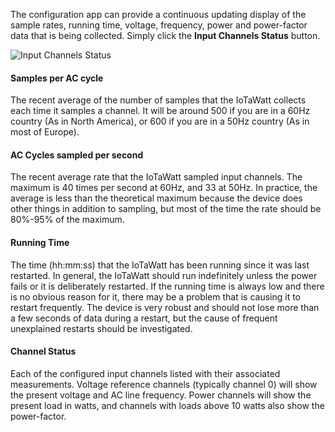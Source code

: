 The configuration app can provide a continuous updating display of the sample rates, running time, voltage, frequency, power and power-factor data that is being collected.  Simply click the **Input Channels Status** button.

![Input Channels Status](http://iotawatt.com/Images/input_channel_status_1.gif)

#### Samples per AC cycle

The recent average of the number of samples that the IoTaWatt collects each time it samples a channel. It will be around 500 if you are in a 60Hz country (As in North America), or 600 if you are in a 50Hz country (As in most of Europe).

#### AC Cycles sampled per second

The recent average rate that the IoTaWatt sampled input channels. The maximum is 40 times per second at 60Hz, and 33 at 50Hz.  In practice, the average is less than the theoretical maximum because the device does other things in addition to sampling, but most of the time the rate should be 80%-95% of the maximum.

#### Running Time 

The time (hh:mm:ss) that the IoTaWatt has been running since it was last restarted.  In general, the IoTaWatt should run indefinitely unless the power fails or it is deliberately restarted. If the running time is always low and there is no obvious reason for it, there may be a problem that is causing it to restart frequently.  The device is very robust and should not lose more than a few seconds of data during a restart, but the cause of frequent unexplained restarts should be investigated.

#### Channel Status

Each of the configured input channels listed with their associated measurements. Voltage reference channels (typically channel 0) will show the present voltage and AC line frequency.  Power channels will show the present load in watts, and channels with loads above 10 watts also show the power-factor.

